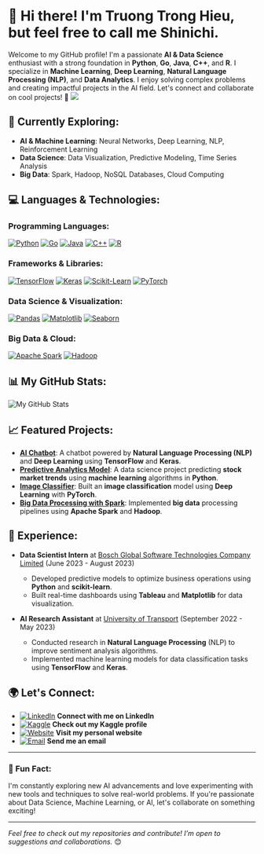 # 👋 Hi there! I'm Truong Trong Hieu, but feel free to call me Shinichi.

Welcome to my GitHub profile! I'm a passionate **AI & Data Science** enthusiast with a strong foundation in **Python**, **Go**, **Java**, **C++**, and **R**. I specialize in **Machine Learning**, **Deep Learning**, **Natural Language Processing (NLP)**, and **Data Analytics**. I enjoy solving complex problems and creating impactful projects in the AI field. Let's connect and collaborate on cool projects! 🚀
<a href="https://git.io/typing-svg"><img src="https://readme-typing-svg.herokuapp.com/?lines=I'm+a+Python+Programmer&font=Fira%20Code&center=true&width=500&height=45&color=blue&vCenter=true&size=22&pause=1000"></a>

## 🧠 Currently Exploring:
- **AI & Machine Learning**: Neural Networks, Deep Learning, NLP, Reinforcement Learning
- **Data Science**: Data Visualization, Predictive Modeling, Time Series Analysis
- **Big Data**: Spark, Hadoop, NoSQL Databases, Cloud Computing

## 💻 Languages & Technologies:
### **Programming Languages**:
[![Python](https://img.shields.io/badge/Python-3776AB?style=for-the-badge&logo=python&logoColor=white)](https://www.python.org/)
[![Go](https://img.shields.io/badge/Go-00ADD8?style=for-the-badge&logo=go&logoColor=white)](https://golang.org/)
[![Java](https://img.shields.io/badge/Java-007396?style=for-the-badge&logo=java&logoColor=white)](https://www.java.com/)
[![C++](https://img.shields.io/badge/C++-00599C?style=for-the-badge&logo=cplusplus&logoColor=white)](https://isocpp.org/)
[![R](https://img.shields.io/badge/R-276DC3?style=for-the-badge&logo=r&logoColor=white)](https://www.r-project.org/)

### **Frameworks & Libraries**:
[![TensorFlow](https://img.shields.io/badge/TensorFlow-FF6F00?style=for-the-badge&logo=tensorflow&logoColor=white)](https://www.tensorflow.org/)
[![Keras](https://img.shields.io/badge/Keras-D00000?style=for-the-badge&logo=keras&logoColor=white)](https://keras.io/)
[![Scikit-Learn](https://img.shields.io/badge/Scikit--Learn-F7931E?style=for-the-badge&logo=scikit-learn&logoColor=white)](https://scikit-learn.org/)
[![PyTorch](https://img.shields.io/badge/PyTorch-EE4C2C?style=for-the-badge&logo=pytorch&logoColor=white)](https://pytorch.org/)

### **Data Science & Visualization**:
[![Pandas](https://img.shields.io/badge/Pandas-150458?style=for-the-badge&logo=pandas&logoColor=white)](https://pandas.pydata.org/)
[![Matplotlib](https://img.shields.io/badge/Matplotlib-003C5A?style=for-the-badge&logo=matplotlib&logoColor=white)](https://matplotlib.org/)
[![Seaborn](https://img.shields.io/badge/Seaborn-9E6A88?style=for-the-badge&logo=seaborn&logoColor=white)](https://seaborn.pydata.org/)

### **Big Data & Cloud**:
[![Apache Spark](https://img.shields.io/badge/Apache_Spark-E25A1C?style=for-the-badge&logo=apache-spark&logoColor=white)](https://spark.apache.org/)
[![Hadoop](https://img.shields.io/badge/Hadoop-66CCFF?style=for-the-badge&logo=apache-hadoop&logoColor=white)](http://hadoop.apache.org/)

## 📊 My GitHub Stats:
![My GitHub Stats](https://github-readme-stats.vercel.app/api?username=HieuTruongIT&show_icons=true&count_private=true&hide=prs&theme=flame)

## 📈 Featured Projects:
- [**AI Chatbot**](https://github.com/YourGitHubUsername/ai-chatbot): A chatbot powered by **Natural Language Processing (NLP)** and **Deep Learning** using **TensorFlow** and **Keras**.
- [**Predictive Analytics Model**](https://github.com/YourGitHubUsername/predictive-analytics): A data science project predicting **stock market trends** using **machine learning** algorithms in **Python**.
- [**Image Classifier**](https://github.com/YourGitHubUsername/image-classifier): Built an **image classification** model using **Deep Learning** with **PyTorch**.
- [**Big Data Processing with Spark**](https://github.com/YourGitHubUsername/big-data-spark): Implemented **big data** processing pipelines using **Apache Spark** and **Hadoop**.

## 💼 Experience:
- **Data Scientist Intern** at [Bosch Global Software Technologies Company Limited](https://company-website.com) (June 2023 - August 2023)
  - Developed predictive models to optimize business operations using **Python** and **scikit-learn**.
  - Built real-time dashboards using **Tableau** and **Matplotlib** for data visualization.

- **AI Research Assistant** at [University of Transport](https://university-website.com) (September 2022 - May 2023)
  - Conducted research in **Natural Language Processing** (NLP) to improve sentiment analysis algorithms.
  - Implemented machine learning models for data classification tasks using **TensorFlow** and **Keras**.

## 🌍 Let's Connect:
- [![LinkedIn](https://img.shields.io/badge/LinkedIn-0A66C2?style=for-the-badge&logo=linkedin&logoColor=white)](https://www.linkedin.com/in/hieu-truong-it/) **Connect with me on LinkedIn**
- [![Kaggle](https://img.shields.io/badge/Kaggle-20BEFF?style=for-the-badge&logo=kaggle&logoColor=white)](https://www.kaggle.com/hiutrngtrng) **Check out my Kaggle profile**
- [![Website](https://img.shields.io/badge/Website-FF5733?style=for-the-badge&logo=google-chrome&logoColor=white)](https://your-website.com) **Visit my personal website**
- [![Email](https://img.shields.io/badge/Email-D14836?style=for-the-badge&logo=gmail&logoColor=white)](mailto:tronghieutruonghp@gmail.com) **Send me an email**

---

### 🚀 Fun Fact:
I'm constantly exploring new AI advancements and love experimenting with new tools and techniques to solve real-world problems. If you're passionate about Data Science, Machine Learning, or AI, let's collaborate on something exciting!

---

*Feel free to check out my repositories and contribute! I’m open to suggestions and collaborations.* 😊
